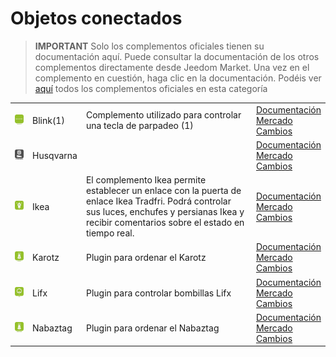 
# Objetos conectados


>**IMPORTANT**
>Solo los complementos oficiales tienen su documentación aquí. Puede consultar la documentación de los otros complementos directamente desde Jeedom Market. Una vez en el complemento en cuestión, haga clic en la documentación.
>Podéis ver [aquí](https://market.jeedom.com/index.php?v=d&p=market&type=plugin&categorie=devicecommunication) todos los complementos oficiales en esta categoría


| | | | |
|--- | --- | --- | ---|
|<img src="blink1/blink1_icon.png" class="pluginLogo" width="100" />|Blink(1)|Complemento utilizado para controlar una tecla de parpadeo (1)|[Documentación](blink1/index)<br/>[Mercado](https://market.jeedom.com/index.php?v=d&p=market_display&id=1244)<br/>[Cambios](blink1/changelog)|
|<img src="husqvarna/husqvarna_icon.png" class="pluginLogo" width="100" />|Husqvarna||[Documentación](husqvarna/index)<br/>[Mercado](https://market.jeedom.com/index.php?v=d&p=market_display&id=3101)<br/>[Cambios](husqvarna/changelog)|
|<img src="ikealight/ikealight_icon.png" class="pluginLogo" width="100" />|Ikea|El complemento Ikea permite establecer un enlace con la puerta de enlace Ikea Tradfri. Podrá controlar sus luces, enchufes y persianas Ikea y recibir comentarios sobre el estado en tiempo real.|[Documentación](ikealight/index)<br/>[Mercado](https://market.jeedom.com/index.php?v=d&p=market_display&id=3039)<br/>[Cambios](ikealight/changelog)|
|<img src="karotz/karotz_icon.png" class="pluginLogo" width="100" />|Karotz|Plugin para ordenar el Karotz|[Documentación](karotz/index)<br/>[Mercado](https://market.jeedom.com/index.php?v=d&p=market_display&id=148)<br/>[Cambios](karotz/changelog)|
|<img src="lifx/lifx_icon.png" class="pluginLogo" width="100" />|Lifx|Plugin para controlar bombillas Lifx|[Documentación](lifx/index)<br/>[Mercado](https://market.jeedom.com/index.php?v=d&p=market_display&id=2070)<br/>[Cambios](lifx/changelog)|
|<img src="nabaztag/nabaztag_icon.png" class="pluginLogo" width="100" />|Nabaztag|Plugin para ordenar el Nabaztag|[Documentación](nabaztag/index)<br/>[Mercado](https://market.jeedom.com/index.php?v=d&p=market_display&id=151)<br/>[Cambios](nabaztag/changelog)|
